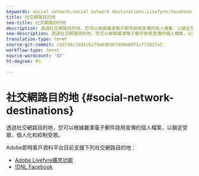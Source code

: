 ```yaml
---
keywords: social network;social network destinations;Livefyre;facebook;Facebook
title: 社交網路目的地
seo-title: 社交網路目的地
description: 透過社交網路目的地，您可以根據雜湊電子郵件啟用宣傳的個人檔案，以鎖定受眾、個人化和抑制受眾。
seo-description: 透過社交網路目的地，您可以根據雜湊電子郵件啟用宣傳的個人檔案，以鎖定受眾、個人化和抑制受眾。
translation-type: tm+mt
source-git-commit: cbd748c1881c61f5e636567d94b68f2cf7302fa5
workflow-type: tm+mt
source-wordcount: '87'
ht-degree: 0%

---
```



# 社交網路目的地 {#social-network-destinations}

透過社交網路目的地，您可以根據雜湊電子郵件啟用宣傳的個人檔案，以鎖定受眾、個人化和抑制受眾。

Adobe即時客戶資料平台目前支援下列社交網路目的地：

* [Adobe Livefyre擴充功能](/help/rtcdp/destinations/adobe-livefyre-extension.md)
* [!DNL Facebook](/help/rtcdp/destinations/facebook-destination.md)